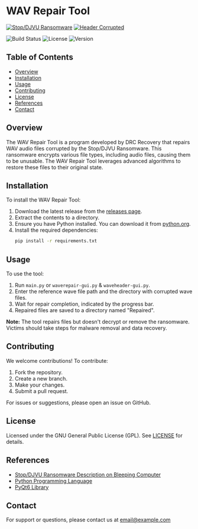 # WAV Repair Tool

[![Stop/DJVU Ransomware](https://github.com/DRCRecoveryData/WAV-Repair-Tool/assets/85211068/2651b85a-e97e-4322-b9ff-f462ed51269e)](https://github.com/DRCRecoveryData/WAV-Repair-Tool/assets/85211068/2651b85a-e97e-4322-b9ff-f462ed51269e)
[![Header Corrupted](https://github.com/DRCRecoveryData/WAV-Repair-Tool/assets/85211068/c03ba6af-539a-46da-8ef0-cb01d18e9c88)](https://github.com/DRCRecoveryData/WAV-Repair-Tool/assets/85211068/c03ba6af-539a-46da-8ef0-cb01d18e9c88)

![Build Status](https://img.shields.io/github/actions/workflow/status/DRCRecoveryData/WAV-Repair-Tool/build.yml)
![License](https://img.shields.io/github/license/DRCRecoveryData/WAV-Repair-Tool)
![Version](https://img.shields.io/github/v/release/DRCRecoveryData/WAV-Repair-Tool)

## Table of Contents
- [Overview](#overview)
- [Installation](#installation)
- [Usage](#usage)
- [Contributing](#contributing)
- [License](#license)
- [References](#references)
- [Contact](#contact)

## Overview

The WAV Repair Tool is a program developed by DRC Recovery that repairs WAV audio files corrupted by the Stop/DJVU Ransomware. This ransomware encrypts various file types, including audio files, causing them to be unusable. The WAV Repair Tool leverages advanced algorithms to restore these files to their original state.

## Installation

To install the WAV Repair Tool:

1. Download the latest release from the [releases page](https://github.com/DRCRecoveryData/WAV-Repair-Tool/releases).
2. Extract the contents to a directory.
3. Ensure you have Python installed. You can download it from [python.org](https://www.python.org/).
4. Install the required dependencies:
   ```sh
   pip install -r requirements.txt
   ```

## Usage

To use the tool:

1. Run `main.py` or `waverepair-gui.py` & `waveheader-gui.py`.
2. Enter the reference wave file path and the directory with corrupted wave files.
3. Wait for repair completion, indicated by the progress bar.
4. Repaired files are saved to a directory named "Repaired".

**Note:** The tool repairs files but doesn't decrypt or remove the ransomware. Victims should take steps for malware removal and data recovery.

## Contributing

We welcome contributions! To contribute:

1. Fork the repository.
2. Create a new branch.
3. Make your changes.
4. Submit a pull request.

For issues or suggestions, please open an issue on GitHub.

## License

Licensed under the GNU General Public License (GPL). See [LICENSE](LICENSE) for details.

## References

- [Stop/DJVU Ransomware Description on Bleeping Computer](https://www.bleepingcomputer.com/news/security/djvu-ransomware-updated-to-v91-uses-new-encryption-mode/)
- [Python Programming Language](https://www.python.org/)
- [PyQt6 Library](https://pypi.org/project/PyQt6/)

## Contact

For support or questions, please contact us at [email@example.com](mailto:hanaloginstruments@gmail.com)
